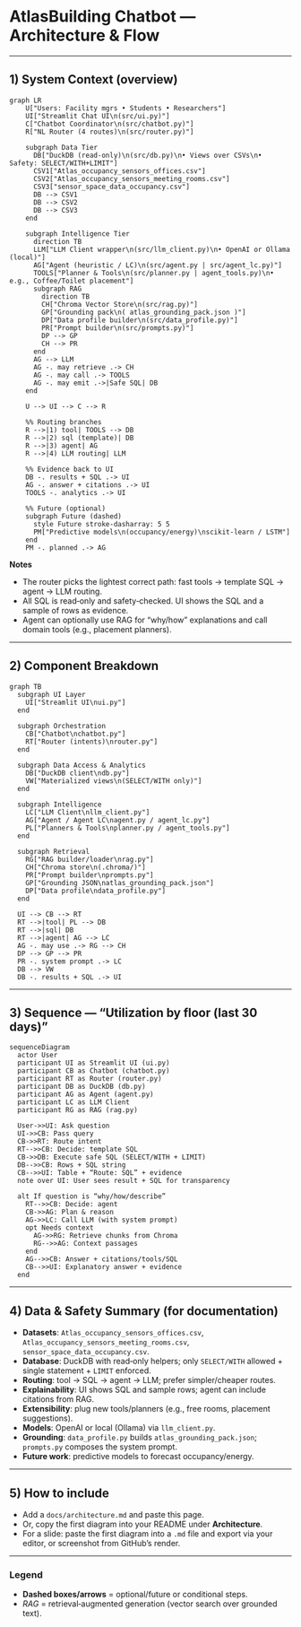 # AtlasBuilding Chatbot — Architecture & Flow

---

## 1) System Context (overview)
```mermaid
graph LR
    U["Users: Facility mgrs • Students • Researchers"]
    UI["Streamlit Chat UI\n(src/ui.py)"]
    C["Chatbot Coordinator\n(src/chatbot.py)"]
    R["NL Router (4 routes)\n(src/router.py)"]

    subgraph Data Tier
      DB["DuckDB (read‑only)\n(src/db.py)\n• Views over CSVs\n• Safety: SELECT/WITH+LIMIT"]
      CSV1["Atlas_occupancy_sensors_offices.csv"]
      CSV2["Atlas_occupancy_sensors_meeting_rooms.csv"]
      CSV3["sensor_space_data_occupancy.csv"]
      DB --> CSV1
      DB --> CSV2
      DB --> CSV3
    end

    subgraph Intelligence Tier
      direction TB
      LLM["LLM Client wrapper\n(src/llm_client.py)\n• OpenAI or Ollama (local)"]
      AG["Agent (heuristic / LC)\n(src/agent.py | src/agent_lc.py)"]
      TOOLS["Planner & Tools\n(src/planner.py | agent_tools.py)\n• e.g., Coffee/Toilet placement"]
      subgraph RAG
        direction TB
        CH["Chroma Vector Store\n(src/rag.py)"]
        GP["Grounding pack\n( atlas_grounding_pack.json )"]
        DP["Data profile builder\n(src/data_profile.py)"]
        PR["Prompt builder\n(src/prompts.py)"]
        DP --> GP
        CH --> PR
      end
      AG --> LLM
      AG -. may retrieve .-> CH
      AG -. may call .-> TOOLS
      AG -. may emit .->|Safe SQL| DB
    end

    U --> UI --> C --> R

    %% Routing branches
    R -->|1) tool| TOOLS --> DB
    R -->|2) sql (template)| DB
    R -->|3) agent| AG
    R -->|4) LLM routing| LLM

    %% Evidence back to UI
    DB -. results + SQL .-> UI
    AG -. answer + citations .-> UI
    TOOLS -. analytics .-> UI

    %% Future (optional)
    subgraph Future (dashed)
      style Future stroke-dasharray: 5 5
      PM["Predictive models\n(occupancy/energy)\nscikit‑learn / LSTM"]
    end
    PM -. planned .-> AG
```

**Notes**
- The router picks the lightest correct path: fast tools → template SQL → agent → LLM routing.
- All SQL is read‑only and safety‑checked. UI shows the SQL and a sample of rows as evidence.
- Agent can optionally use RAG for “why/how” explanations and call domain tools (e.g., placement planners).

---

## 2) Component Breakdown
```mermaid
graph TB
  subgraph UI Layer
    UI["Streamlit UI\nui.py"]
  end

  subgraph Orchestration
    CB["Chatbot\nchatbot.py"]
    RT["Router (intents)\nrouter.py"]
  end

  subgraph Data Access & Analytics
    DB["DuckDB client\ndb.py"]
    VW["Materialized views\n(SELECT/WITH only)"]
  end

  subgraph Intelligence
    LC["LLM Client\nllm_client.py"]
    AG["Agent / Agent LC\nagent.py / agent_lc.py"]
    PL["Planners & Tools\nplanner.py / agent_tools.py"]
  end

  subgraph Retrieval
    RG["RAG builder/loader\nrag.py"]
    CH["Chroma store\n(.chroma/)"]
    PR["Prompt builder\nprompts.py"]
    GP["Grounding JSON\natlas_grounding_pack.json"]
    DP["Data profile\ndata_profile.py"]
  end

  UI --> CB --> RT
  RT -->|tool| PL --> DB
  RT -->|sql| DB
  RT -->|agent| AG --> LC
  AG -. may use .-> RG --> CH
  DP --> GP --> PR
  PR -. system prompt .-> LC
  DB --> VW
  DB -. results + SQL .-> UI
```

---

## 3) Sequence — “Utilization by floor (last 30 days)”
```mermaid
sequenceDiagram
  actor User
  participant UI as Streamlit UI (ui.py)
  participant CB as Chatbot (chatbot.py)
  participant RT as Router (router.py)
  participant DB as DuckDB (db.py)
  participant AG as Agent (agent.py)
  participant LC as LLM Client
  participant RG as RAG (rag.py)

  User->>UI: Ask question
  UI->>CB: Pass query
  CB->>RT: Route intent
  RT-->>CB: Decide: template SQL
  CB->>DB: Execute safe SQL (SELECT/WITH + LIMIT)
  DB-->>CB: Rows + SQL string
  CB-->>UI: Table + “Route: SQL” + evidence
  note over UI: User sees result + SQL for transparency

  alt If question is “why/how/describe”
    RT-->>CB: Decide: agent
    CB->>AG: Plan & reason
    AG->>LC: Call LLM (with system prompt)
    opt Needs context
      AG->>RG: Retrieve chunks from Chroma
      RG-->>AG: Context passages
    end
    AG-->>CB: Answer + citations/tools/SQL
    CB-->>UI: Explanatory answer + evidence
  end
```

---

## 4) Data & Safety Summary (for documentation)
- **Datasets**: `Atlas_occupancy_sensors_offices.csv`, `Atlas_occupancy_sensors_meeting_rooms.csv`, `sensor_space_data_occupancy.csv`.
- **Database**: DuckDB with read‑only helpers; only `SELECT/WITH` allowed + single statement + `LIMIT` enforced.
- **Routing**: tool → SQL → agent → LLM; prefer simpler/cheaper routes.
- **Explainability**: UI shows SQL and sample rows; agent can include citations from RAG.
- **Extensibility**: plug new tools/planners (e.g., free rooms, placement suggestions).
- **Models**: OpenAI or local (Ollama) via `llm_client.py`.
- **Grounding**: `data_profile.py` builds `atlas_grounding_pack.json`; `prompts.py` composes the system prompt.
- **Future work**: predictive models to forecast occupancy/energy.

---

## 5) How to include
- Add a `docs/architecture.md` and paste this page.
- Or, copy the first diagram into your README under **Architecture**.
- For a slide: paste the first diagram into a `.md` file and export via your editor, or screenshot from GitHub’s render.

---

### Legend
- **Dashed boxes/arrows** = optional/future or conditional steps.
- *RAG* = retrieval‑augmented generation (vector search over grounded text).
